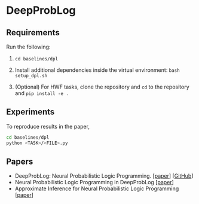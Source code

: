 # DeepProbLog

## Requirements
Run the following:

1. `cd baselines/dpl`

2. Install additional dependencies inside the virtual environment: `bash setup_dpl.sh`

3. (Optional) For HWF tasks, clone the repository and `cd` to the repository and `pip install -e .`

## Experiments
To reproduce results in the paper,
```bash
cd baselines/dpl
python <TASK>/<FILE>.py
```

## Papers
* DeepProbLog: Neural Probabilistic Logic Programming. [[paper](https://papers.nips.cc/paper/2018/hash/dc5d637ed5e62c36ecb73b654b05ba2a-Abstract.html)] [[GitHub](https://github.com/ML-KULeuven/deepproblog)]
* Neural Probabilistic Logic Programming in DeepProbLog [[paper](https://www.sciencedirect.com/science/article/abs/pii/S0004370221000552)]
* Approximate Inference for Neural Probabilistic Logic Programming [[paper](https://proceedings.kr.org/2021/45/)]